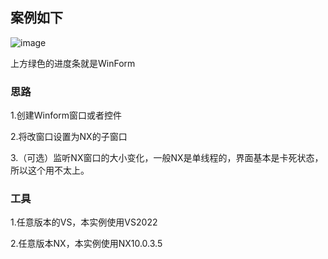 ## 案例如下
![image](https://github.com/ArongLuckys/ProgressBar_Nx/assets/129584218/7b671dfe-60d8-4a3c-a619-7dab48b31d0e)

上方绿色的进度条就是WinForm

### 思路
1.创建Winform窗口或者控件

2.将改窗口设置为NX的子窗口

3.（可选）监听NX窗口的大小变化，一般NX是单线程的，界面基本是卡死状态，所以这个用不太上。

### 工具
1.任意版本的VS，本实例使用VS2022

2.任意版本NX，本实例使用NX10.0.3.5
